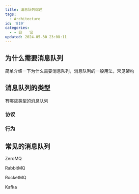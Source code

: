 ```yaml
---
title: 消息队列综述
tags:
  - Architecture
id: '819'
categories:
  - - 日　　记
updated: 2024-05-30 23:08:11
---
```


## 为什么需要消息队列

简单介绍一下为什么需要消息队列，消息队列的一般用法，常见架构

## 消息队列的类型

有哪些类型的消息队列

### 协议

### 行为

## 常见的消息队列

ZeroMQ

RabbitMQ

RocketMQ

Kafka
